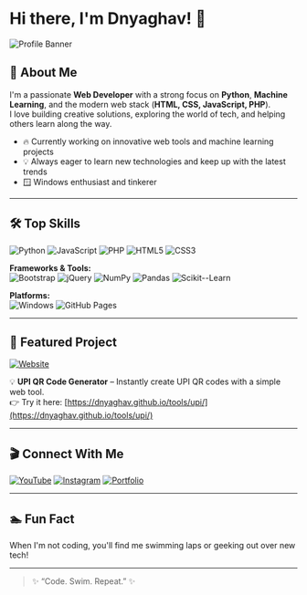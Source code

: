 # Hi there, I'm Dnyaghav! 👋

![Profile Banner](https://i.ibb.co/PvQ3SYdz/dnyaghav.jpg)

## 🚀 About Me

I'm a passionate **Web Developer** with a strong focus on **Python**, **Machine Learning**, and the modern web stack (**HTML, CSS, JavaScript, PHP**).  
I love building creative solutions, exploring the world of tech, and helping others learn along the way.  

- 🔥 Currently working on innovative web tools and machine learning projects  
- 💡 Always eager to learn new technologies and keep up with the latest trends  
- 🪟 Windows enthusiast and tinkerer  

---

## 🛠️ Top Skills

![Python](https://img.shields.io/badge/Python-3776AB?style=flat&logo=python&logoColor=white)
![JavaScript](https://img.shields.io/badge/JavaScript-F7DF1E?style=flat&logo=javascript&logoColor=black)
![PHP](https://img.shields.io/badge/PHP-777BB4?style=flat&logo=php&logoColor=white)
![HTML5](https://img.shields.io/badge/HTML5-E34F26?style=flat&logo=html5&logoColor=white)
![CSS3](https://img.shields.io/badge/CSS3-1572B6?style=flat&logo=css3&logoColor=white)

**Frameworks & Tools:**  
![Bootstrap](https://img.shields.io/badge/Bootstrap-563D7C?style=flat&logo=bootstrap&logoColor=white)
![jQuery](https://img.shields.io/badge/jQuery-0769AD?style=flat&logo=jquery&logoColor=white)
![NumPy](https://img.shields.io/badge/NumPy-013243?style=flat&logo=numpy&logoColor=white)
![Pandas](https://img.shields.io/badge/Pandas-150458?style=flat&logo=pandas&logoColor=white)
![Scikit--Learn](https://img.shields.io/badge/Scikit--Learn-F7931E?style=flat&logo=scikitlearn&logoColor=white)

**Platforms:**  
![Windows](https://img.shields.io/badge/Windows-0078D6?style=flat&logo=windows&logoColor=white)
![GitHub Pages](https://img.shields.io/badge/GitHub%20Pages-222?style=flat&logo=github&logoColor=white)

---

## 🌟 Featured Project

[![Website](https://img.shields.io/badge/Visit%20My%20Website-222?style=flat&logo=github)](https://dnyaghav.github.io/tools/upi/)

💡 **UPI QR Code Generator** – Instantly create UPI QR codes with a simple web tool.  
👉 Try it here: [https://dnyaghav.github.io/tools/upi/](https://dnyaghav.github.io/tools/upi/)

---

## 🎬 Connect With Me

[![YouTube](https://img.shields.io/badge/YouTube-FF0000?style=flat&logo=youtube&logoColor=white)](https://www.youtube.com/@dnyaghav)
[![Instagram](https://img.shields.io/badge/Instagram-E4405F?style=flat&logo=instagram&logoColor=white)](https://instagram.com/mr.aghav)
[![Portfolio](https://img.shields.io/badge/Portfolio-000?style=flat&logo=github&logoColor=white)](https://dnyaghav.github.io/tools/upi/)

---

## 🏊 Fun Fact

When I'm not coding, you'll find me swimming laps or geeking out over new tech!  

---

> ✨ “Code. Swim. Repeat.” ✨
